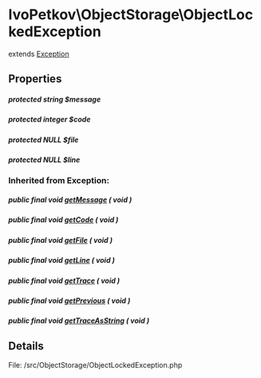 # IvoPetkov\ObjectStorage\ObjectLockedException

extends [Exception](http://php.net/manual/en/class.exception.php)

## Properties

##### protected string $message

##### protected integer $code

##### protected NULL $file

##### protected NULL $line

### Inherited from Exception:

##### public final void [getMessage](http://php.net/manual/en/exception.getmessage.php) ( void )

##### public final void [getCode](http://php.net/manual/en/exception.getcode.php) ( void )

##### public final void [getFile](http://php.net/manual/en/exception.getfile.php) ( void )

##### public final void [getLine](http://php.net/manual/en/exception.getline.php) ( void )

##### public final void [getTrace](http://php.net/manual/en/exception.gettrace.php) ( void )

##### public final void [getPrevious](http://php.net/manual/en/exception.getprevious.php) ( void )

##### public final void [getTraceAsString](http://php.net/manual/en/exception.gettraceasstring.php) ( void )

## Details

File: /src/ObjectStorage/ObjectLockedException.php

